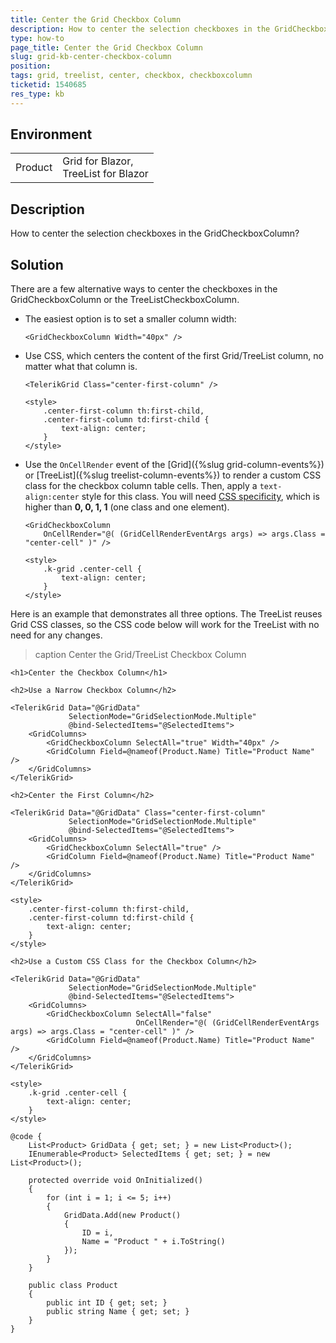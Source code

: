 ```yaml
---
title: Center the Grid Checkbox Column
description: How to center the selection checkboxes in the GridCheckboxColumn.
type: how-to
page_title: Center the Grid Checkbox Column
slug: grid-kb-center-checkbox-column
position: 
tags: grid, treelist, center, checkbox, checkboxcolumn
ticketid: 1540685
res_type: kb
---
```


## Environment

<table>
	<tbody>
		<tr>
			<td>Product</td>
			<td>Grid for Blazor, <br />
                TreeList for Blazor</td>
		</tr>
	</tbody>
</table>


## Description

How to center the selection checkboxes in the GridCheckboxColumn?

## Solution

There are a few alternative ways to center the checkboxes in the GridCheckboxColumn or the TreeListCheckboxColumn.

* The easiest option is to set a smaller column width:

    ````CSHTML
    <GridCheckboxColumn Width="40px" />
    ````

* Use CSS, which centers the content of the first Grid/TreeList column, no matter what that column is.

    ````CSHTML
    <TelerikGrid Class="center-first-column" />

    <style>
        .center-first-column th:first-child,
        .center-first-column td:first-child {
            text-align: center;
        }
    </style>
    ````

* Use the `OnCellRender` event of the [Grid]({%slug grid-column-events%}) or [TreeList]({%slug treelist-column-events%}) to render a custom CSS class for the checkbox column table cells. Then, apply a `text-align:center` style for this class. You will need [CSS specificity](https://css-tricks.com/specifics-on-css-specificity/), which is higher than **0, 0, 1, 1** (one class and one element).

    ````CSHTML
    <GridCheckboxColumn
        OnCellRender="@( (GridCellRenderEventArgs args) => args.Class = "center-cell" )" />

    <style>
        .k-grid .center-cell {
            text-align: center;
        }
    </style>
    ````

Here is an example that demonstrates all three options. The TreeList reuses Grid CSS classes, so the CSS code below will work for the TreeList with no need for any changes.

>caption Center the Grid/TreeList Checkbox Column

````CSHTML
<h1>Center the Checkbox Column</h1>

<h2>Use a Narrow Checkbox Column</h2>

<TelerikGrid Data="@GridData"
             SelectionMode="GridSelectionMode.Multiple"
             @bind-SelectedItems="@SelectedItems">
    <GridColumns>
        <GridCheckboxColumn SelectAll="true" Width="40px" />
        <GridColumn Field=@nameof(Product.Name) Title="Product Name" />
    </GridColumns>
</TelerikGrid>

<h2>Center the First Column</h2>

<TelerikGrid Data="@GridData" Class="center-first-column"
             SelectionMode="GridSelectionMode.Multiple"
             @bind-SelectedItems="@SelectedItems">
    <GridColumns>
        <GridCheckboxColumn SelectAll="true" />
        <GridColumn Field=@nameof(Product.Name) Title="Product Name" />
    </GridColumns>
</TelerikGrid>

<style>
    .center-first-column th:first-child,
    .center-first-column td:first-child {
        text-align: center;
    }
</style>

<h2>Use a Custom CSS Class for the Checkbox Column</h2>

<TelerikGrid Data="@GridData"
             SelectionMode="GridSelectionMode.Multiple"
             @bind-SelectedItems="@SelectedItems">
    <GridColumns>
        <GridCheckboxColumn SelectAll="false"
                            OnCellRender="@( (GridCellRenderEventArgs args) => args.Class = "center-cell" )" />
        <GridColumn Field=@nameof(Product.Name) Title="Product Name" />
    </GridColumns>
</TelerikGrid>

<style>
    .k-grid .center-cell {
        text-align: center;
    }
</style>

@code {
    List<Product> GridData { get; set; } = new List<Product>();
    IEnumerable<Product> SelectedItems { get; set; } = new List<Product>();

    protected override void OnInitialized()
    {
        for (int i = 1; i <= 5; i++)
        {
            GridData.Add(new Product()
            {
                ID = i,
                Name = "Product " + i.ToString()
            });
        }
    }

    public class Product
    {
        public int ID { get; set; }
        public string Name { get; set; }
    }
}
````